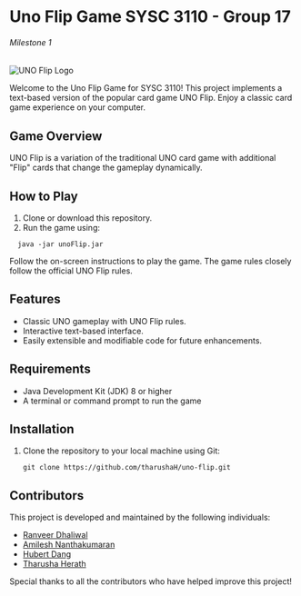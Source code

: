 # Uno Flip Game SYSC 3110 - Group 17
###### Milestone 1

![UNO Flip Logo](https://th.bing.com/th/id/OIP.RVQRkbcpUp4QV2O-y_b7ewHaEK?w=324&h=182&c=7&r=0&o=5&pid=1.7)

Welcome to the Uno Flip Game for SYSC 3110! This project implements a text-based version of the popular card game UNO Flip. Enjoy a classic card game experience on your computer.

## Game Overview

UNO Flip is a variation of the traditional UNO card game with additional "Flip" cards that change the gameplay dynamically.

## How to Play

1. Clone or download this repository.
2. Run the game using:
```shell
  java -jar unoFlip.jar
```

Follow the on-screen instructions to play the game. The game rules closely follow the official UNO Flip rules.

## Features

- Classic UNO gameplay with UNO Flip rules.
- Interactive text-based interface.
- Easily extensible and modifiable code for future enhancements.

## Requirements

- Java Development Kit (JDK) 8 or higher
- A terminal or command prompt to run the game

## Installation

1. Clone the repository to your local machine using Git:

   ```shell
   git clone https://github.com/tharushaH/uno-flip.git
   
## Contributors

This project is developed and maintained by the following individuals:

- [Ranveer Dhaliwal](https://github.com/ranveerdhaliwal03)
- [Amilesh Nanthakumaran](https://github.com/AmileshN)
- [Hubert Dang](https://github.com/hubertdang)
- [Tharusha Herath](https://github.com/tharushaH)

Special thanks to all the contributors who have helped improve this project!
